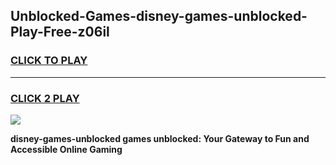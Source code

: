 
## Unblocked-Games-disney-games-unblocked-Play-Free-z06il
<h3>
<a href="https://premium76.site?title=disney-games-unblocked&ref=21A">CLICK TO PLAY</a></h3>
<hr>

<h3>
<a href="https://premium76.site?title=disney-games-unblocked&ref=21A">CLICK 2 PLAY</a>
  
</h3>

<a href="https://premium76.site?title=disney-games-unblocked&ref=21A"><img src="https://clearcache.store/games.png"></a>


**disney-games-unblocked games unblocked: Your Gateway to Fun and Accessible Online Gaming**
